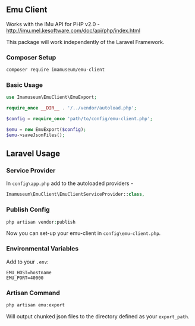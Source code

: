 ## Emu Client

Works with the IMu API for PHP v2.0 - http://imu.mel.kesoftware.com/doc/api/php/index.html

This package will work independently of the Laravel Framework.

### Composer Setup
```sh
composer require imamuseum/emu-client
```

### Basic Usage
```php
use Imamuseum\EmuClient\EmuExport;

require_once __DIR__ . '/../vendor/autoload.php';

$config = require_once 'path/to/config/emu-client.php';

$emu = new EmuExport($config);
$emu->saveJsonFiles();


```

## Laravel Usage

### Service Provider
In `config\app.php` add to the autoloaded providers -
```php
Imamuseum\EmuClient\EmuClientServiceProvider::class,
```
### Publish Config
```php
php artisan vendor:publish
```
Now you can set-up your emu-client in `config\emu-client.php`.

### Environmental Variables
Add to your `.env`:
```
EMU_HOST=hostname
EMU_PORT=40000
```

### Artisan Command
```sh
php artisan emu:export
```
Will output chunked json files to the directory defined as your `export_path`.

